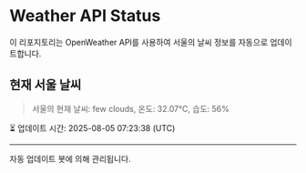 
# Weather API Status

이 리포지토리는 OpenWeather API를 사용하여 서울의 날씨 정보를 자동으로 업데이트합니다.

## 현재 서울 날씨
> 서울의 현재 날씨: few clouds, 온도: 32.07°C, 습도: 56%

⏳ 업데이트 시간: 2025-08-05 07:23:38 (UTC)

---
자동 업데이트 봇에 의해 관리됩니다.
